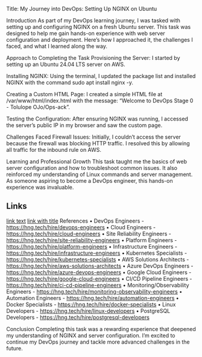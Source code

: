 Title: My Journey into DevOps: Setting Up NGINX on Ubuntu

Introduction
As part of my DevOps learning journey, I was tasked with setting up and configuring NGINX on a fresh Ubuntu server. This task was designed to help me gain hands-on experience with web server configuration and deployment. Here’s how I approached it, the challenges I faced, and what I learned along the way.

Approach to Completing the Task
Provisioning the Server: I started by setting up an Ubuntu 24.04 LTS server on AWS.

Installing NGINX: Using the terminal, I updated the package list and installed NGINX with the command sudo apt install nginx -y.

Creating a Custom HTML Page: I created a simple HTML file at /var/www/html/index.html with the message: “Welcome to DevOps Stage 0 - Tolulope OJo/Ops-ack”.

Testing the Configuration: After ensuring NGINX was running, I accessed the server’s public IP in my browser and saw the custom page.

Challenges Faced
Firewall Issues: Initially, I couldn’t access the server because the firewall was blocking HTTP traffic. I resolved this by allowing all traffic for the inbound rule on AWS.

Learning and Professional Growth
This task taught me the basics of web server configuration and how to troubleshoot common issues. It also reinforced my understanding of Linux commands and server management. As someone aspiring to become a DevOps engineer, this hands-on experience was invaluable. 

## Links

[link text](https://hng.tech/hire/devops-engineers)
[link with title](https://hng.tech/hire/cloud-engineers "Cloud Engineers")
References
• DevOps Engineers -  https://hng.tech/hire/devops-engineers
• Cloud Engineers -  https://hng.tech/hire/cloud-engineers
• Site Reliability Engineers -  https://hng.tech/hire/site-reliability-engineers
• Platform Engineers -  https://hng.tech/hire/platform-engineers
• Infrastructure Engineers -  https://hng.tech/hire/infrastructure-engineers
• Kubernetes Specialists -  https://hng.tech/hire/kubernetes-specialists
• AWS Solutions Architects -  https://hng.tech/hire/aws-solutions-architects
• Azure DevOps Engineers -  https://hng.tech/hire/azure-devops-engineers
• Google Cloud Engineers -  https://hng.tech/hire/google-cloud-engineers
• CI/CD Pipeline Engineers -  https://hng.tech/hire/ci-cd-pipeline-engineers
• Monitoring/Observability Engineers -  https://hng.tech/hire/monitoring-observability-engineers
• Automation Engineers -  https://hng.tech/hire/automation-engineers
• Docker Specialists -  https://hng.tech/hire/docker-specialists
• Linux Developers -  https://hng.tech/hire/linux-developers
• PostgreSQL Developers -  https://hng.tech/hire/postgresql-developers


Conclusion
Completing this task was a rewarding experience that deepened my understanding of NGINX and server configuration. I’m excited to continue my DevOps journey and tackle more advanced challenges in the future.
